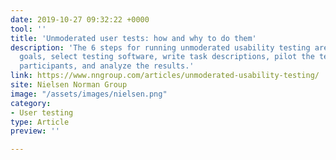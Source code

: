 ```yaml
---
date: 2019-10-27 09:32:22 +0000
tool: ''
title: 'Unmoderated user tests: how and why to do them'
description: 'The 6 steps for running unmoderated usability testing are: define study
  goals, select testing software, write task descriptions, pilot the test, recruit
  participants, and analyze the results.'
link: https://www.nngroup.com/articles/unmoderated-usability-testing/
site: Nielsen Norman Group
image: "/assets/images/nielsen.png"
category:
- User testing
type: Article
preview: ''

---
```

